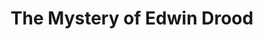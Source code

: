 ---
title: The Mystery of Edwin Drood
year: 1997
opening_date: 1997-06-06
closing_date: 1997-06-22
layout: productions
image:
image_caption:
image_credit:
playbill:
category:
details:
  Theatre: Theatre Jacksonville
  Venue: Little Theatre
cast:
  John Jasper: Richard Cunningham
  Edwin Drood: Cecilia Cristol
  Rosa Bud: Emily Swallow
  Wendy: Cassia Brunner
  Beatrice: Amy Tickel
  Helena Landless: Cristina Williams
  Neville Landless: Todd Baker
  The Reverend Mr. Crisparkle: Karl Rogers
  The Princess Puffer: Kathy Biddle
  Durdles: C. Michael Porter
  Deputy: Brandon Bales
  Shade of Drood, Satyr Statue: Frank M. Cobb
  Waiter, Bazzard:	Andrew Adams
  Maid: Joy Conklin
  Horace: Christopher Farrell
  Townsperson:
    - Carey Malloy
    - Paddy Heusinger
    - Eric Kevin Platon
    - Christine Dumars
    - Brook Ratti
    - Joy Conklin
    - Christopher Farrell
    - Jonathan Rand
    - Frank M. Cobb
crew:
  Artistic Director: Robert Arleigh White
  Musical Director: Ellen Milligan
  Scenic and Lighting Design: Andrew J. Way
  Choreographer: Michelle Ottley
  Stage Manager and Barkeep: Orlando Rodriguez
  Technical Director: Andrew J. Way
  Percussionist: Tony Steve
  Stage Manager: Elaine Gantz
  Assistant Stage Manager: Carmen Chronister
  Lighting Technician:
    - Gloria Pepe
    - Andrea Chaknis
  Master Electrician: Jamie Wright
  Production Support: Michael Lipp
  Sound Design and Board Operation: Scott Hooks
  Properties Mistress: Carmen Chronister
  Costumer:
    - Dorinda Grogan
    - Maureen Trosterstude
  Costume Crew:
    - Nitza Cochran
    - Andra Smith
    - Joy Smith
  Hair and Make-up:
    - Bruce Musser
    - Dean Pickett
    - Heather Frederickson
  Grip:
    - Pam Cashmere
    - Cathy Woods
    - Alexis Anthony
    - Karen Murphee
    - Karen Jones
    - Cathy Duncan
  Painting: Jasmin Pahlivonovic
  Fly Captain:
    - Craig Kassan
    - Jamie Wright
    - Stave Metheny
  Construction:
    - Alexis Anthony
    - Pam Cashmere
    - Gloria Pepe
    - Mike Huffman
    - Manuel Bello
    - Jon Bennett
    - Cathy Woods
    - Karen Murphee
    - Mike Manke
    - Justin Molotzac 
    - Cathy Duncan
  Dresser:
    - Kay Gowan
    - Kim Schanze
  Cultural Consultant: Isabelle Mihalakis
  Program Cover Art and Graphics Support: Rorrie Brown
  Volunteer Coordinator: Lovelle MacLean
---